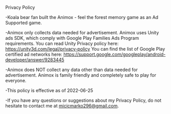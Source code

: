 Privacy Policy

-Koala bear fan built the Animox - feel the forest memory game as an Ad Supported game. 

-Animox only collects data needed for advertisement. Animox uses Unity ads SDK, which comply with Google Play Families Ads Program requirements.
You can read Unity Privacy policy here:
https://unity3d.com/legal/privacy-policy
You can find the list of Google Play certified ad networks here:
https://support.google.com/googleplay/android-developer/answer/9283445


-Animox does NOT collect any data other than data needed for advertisement. Animox is family friendly and completely safe to play for everyone.

-This policy is effective as of 2022-06-25

-If you have any questions or suggestions about my Privacy Policy, 
do not hesitate to contact me at micicmarko296@gmail.com.
